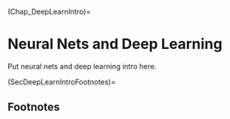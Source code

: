(Chap_DeepLearnIntro)=
# Neural Nets and Deep Learning

Put neural nets and deep learning intro here.


(SecDeepLearnIntroFootnotes)=
## Footnotes

<!-- [^citation_note]: See {cite}`AuerbachEtAl:1981,AuerbachEtAl:1983`, {cite}`AuerbachKotlikoff:1983a,AuerbachKotlikoff:1983b,AuerbachKotlikoff:1983c`, and {cite}`AuerbachKotlikoff:1985`. -->
